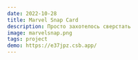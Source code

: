 ```yaml
---
date: 2022-10-28
title: Marvel Snap Card
description: Просто захотелось сверстать
image: marvelsnap.png
tags: project
demo: https://e37jpz.csb.app/
---
```

